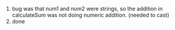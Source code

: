 1) bug was that num1 and num2 were strings, so the addition in calculateSum was not doing numeric addition. (needed to cast)
2) done
